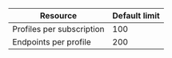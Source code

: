 
| Resource	| Default limit 
--- | ---
| Profiles per subscription | 100
| Endpoints per profile| 200
 
